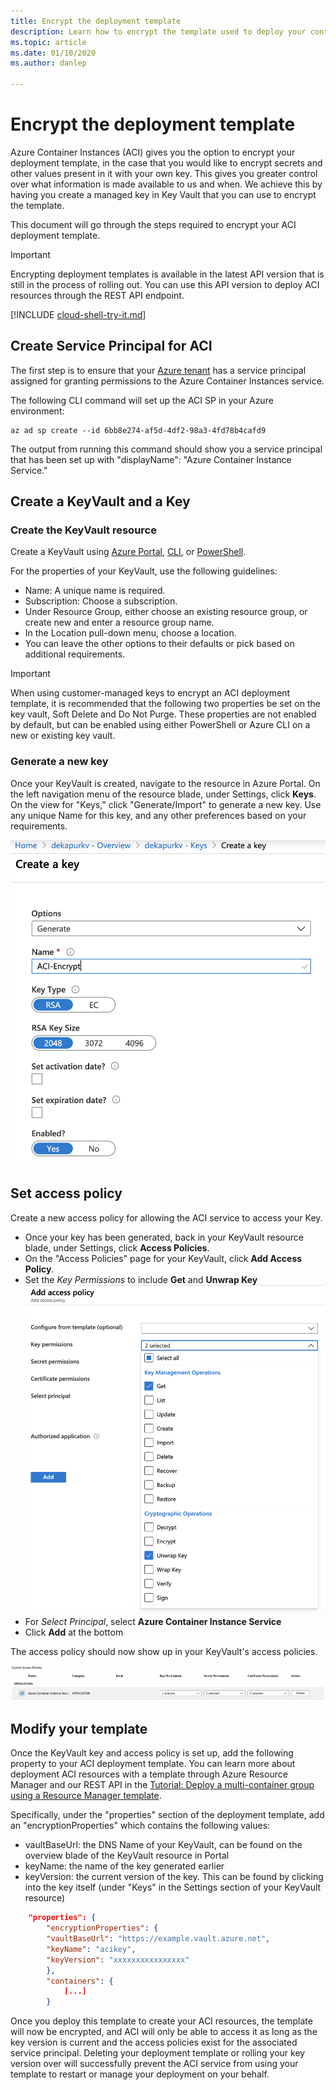 ```yaml
---
title: Encrypt the deployment template
description: Learn how to encrypt the template used to deploy your container instance resources
ms.topic: article
ms.date: 01/10/2020
ms.author: danlep

---
```


# Encrypt the deployment template

Azure Container Instances (ACI) gives you the option to encrypt your deployment template, in the case that you would like to encrypt secrets and other values present in it with your own key. This gives you greater control over what information is made available to us and when. We achieve this by having you create a managed key in Key Vault that you can use to encrypt the template. 

This document will go through the steps required to encrypt your ACI deployment template. 

> [!IMPORTANT]
> Encrypting deployment templates is available in the latest API version that is still in the process of rolling out. You can use this API version to deploy ACI resources through the REST API endpoint. 

[!INCLUDE [cloud-shell-try-it.md](../../includes/cloud-shell-try-it.md)]

## Create Service Principal for ACI

The first step is to ensure that your [Azure tenant](https://docs.microsoft.com/azure/active-directory/develop/quickstart-create-new-tenant) has a service principal assigned for granting permissions to the Azure Container Instances service. 

The following CLI command will set up the ACI SP in your Azure environment:

```azurecli-interactive
az ad sp create --id 6bb8e274-af5d-4df2-98a3-4fd78b4cafd9
```

The output from running this command should show you a service principal that has been set up with "displayName": "Azure Container Instance Service."

## Create a KeyVault and a Key

### Create the KeyVault resource
Create a KeyVault using [Azure Portal](https://docs.microsoft.com/azure/key-vault/quick-create-portal#create-a-vault), [CLI](https://docs.microsoft.com/azure/key-vault/quick-create-cli), or [PowerShell](https://docs.microsoft.com/azure/key-vault/quick-create-powershell). 

For the properties of your KeyVault, use the following guidelines: 
* Name: A unique name is required. 
* Subscription: Choose a subscription.
* Under Resource Group, either choose an existing resource group, or create new and enter a resource group name.
* In the Location pull-down menu, choose a location.
* You can leave the other options to their defaults or pick based on additional requirements.

> [!IMPORTANT]
> When using customer-managed keys to encrypt an ACI deployment template, it is recommended that the following two properties be set on the key vault, Soft Delete and Do Not Purge. These properties are not enabled by default, but can be enabled using either PowerShell or Azure CLI on a new or existing key vault.

### Generate a new key 

Once your KeyVault is created, navigate to the resource in Azure Portal. On the left navigation menu of the resource blade, under Settings, click **Keys**. On the view for "Keys," click "Generate/Import" to generate a new key. Use any unique Name for this key, and any other preferences based on your requirements. 

![Generate a new key](./media/container-instances-encrypt-template/generate-key.png)

## Set access policy

Create a new access policy for allowing the ACI service to access your Key.

* Once your key has been generated, back in your KeyVault resource blade, under Settings, click **Access Policies**.
* On the "Access Policies" page for your KeyVault, click **Add Access Policy**.
* Set the *Key Permissions* to include **Get** and **Unwrap Key**
    ![Set key permissions](./media/container-instances-encrypt-template/set-key-permissions.png)
* For *Select Principal*, select **Azure Container Instance Service**
* Click **Add** at the bottom 

The access policy should now show up in your KeyVault's access policies.

![New acess policy](./media/container-instances-encrypt-template/access-policy.png)


## Modify your template

Once the KeyVault key and access policy is set up, add the following property to your ACI deployment template. You can learn more about deployment ACI resources with a template through Azure Resource Manager and our REST API in the [Tutorial: Deploy a multi-container group using a Resource Manager template](https://docs.microsoft.com/azure/container-instances/container-instances-multi-container-group). 

Specifically, under the "properties" section of the deployment template, add an "encryptionProperties" which contains the following values:
* vaultBaseUrl: the DNS Name of your KeyVault, can be found  on the overview blade of the KeyVault resource in Portal
* keyName: the name of the key generated earlier
* keyVersion: the current version of the key. This can be found by clicking into the key itself (under "Keys" in the Settings section of your KeyVault resource)


```json
    "properties": {
        "encryptionProperties": {
        "vaultBaseUrl": "https://example.vault.azure.net",
        "keyName": "acikey",
        "keyVersion": "xxxxxxxxxxxxxxxx"
        },
        "containers": {
            [...]
        }
```

Once you deploy this template to create your ACI resources, the template will now be encrypted, and ACI will only be able to access it as long as the key version is current and the access policies exist for the associated service principal. Deleting your deployment template or rolling your key version over will successfully prevent the ACI service from using your template to restart or manage your deployment on your behalf. 